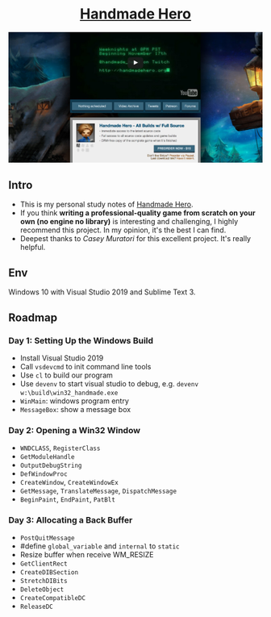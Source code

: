 <div align="center">
  <h1>
    <a href="https://handmadehero.org/">Handmade Hero</a>
  </h1>

  <img src="./home.png">
</div>

## Intro

- This is my personal study notes of [Handmade Hero](https://handmadehero.org).
- If you think **writing a professional-quality game from scratch on your own (no engine no library)** is interesting and challenging, I highly recommend this project. In my opinion, it's the best I can find.
- Deepest thanks to *Casey Muratori* for this excellent project. It's really helpful.

## Env

Windows 10 with Visual Studio 2019 and Sublime Text 3.

## Roadmap

### Day 1: Setting Up the Windows Build

- Install Visual Studio 2019
- Call `vsdevcmd` to init command line tools
- Use `cl` to build our program
- Use `devenv` to start visual studio to debug, e.g. `devenv w:\build\win32_handmade.exe`
- `WinMain`: windows program entry
- `MessageBox`: show a message box

### Day 2: Opening a Win32 Window

- `WNDCLASS`, `RegisterClass`
- `GetModuleHandle`
- `OutputDebugString`
- `DefWindowProc`
- `CreateWindow`, `CreateWindowEx`
- `GetMessage`, `TranslateMessage`, `DispatchMessage`
- `BeginPaint`, `EndPaint`, `PatBlt`

### Day 3: Allocating a Back Buffer

- `PostQuitMessage`
- #define `global_variable` and `internal` to `static`
- Resize buffer when receive WM_RESIZE
- `GetClientRect`
- `CreateDIBSection`
- `StretchDIBits`
- `DeleteObject`
- `CreateCompatibleDC`
- `ReleaseDC`
